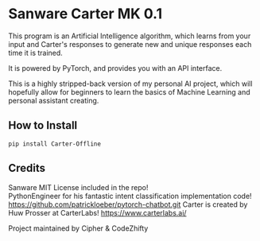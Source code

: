 # Sanware Carter MK 0.1

This program is an Artificial Intelligence algorithm, which learns from your input and Carter's responses to generate new and unique responses each time it is trained.

It is powered by PyTorch, and provides you with an API interface.

This is a highly stripped-back version of my personal AI project, which will hopefully allow for beginners to learn the basics of Machine Learning and personal assistant creating.

## How to Install

```
pip install Carter-Offline
```

## Credits 

Sanware MIT License included in the repo! \
PythonEngineer for his fantastic intent classification implementation code! https://github.com/patrickloeber/pytorch-chatbot.git
Carter is created by Huw Prosser at CarterLabs! https://www.carterlabs.ai/

Project maintained by Cipher & CodeZhifty
